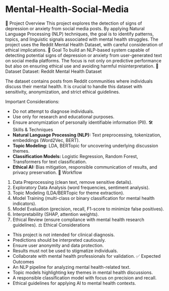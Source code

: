 # Mental-Health-Social-Media

📌 Project Overview
This project explores the detection of signs of depression or anxiety from social media posts. By applying Natural Language Processing (NLP) techniques, the goal is to identify patterns, topics, and linguistic signals associated with mental health struggles. The project uses the Reddit Mental Health Dataset, with careful consideration of ethical implications.
🎯 Goal
To build an NLP-based system capable of detecting potential signs of depression or anxiety from user-generated text on social media platforms. The focus is not only on predictive performance but also on ensuring ethical use and avoiding harmful misinterpretation.
📂 Dataset
Dataset: Reddit Mental Health Dataset

The dataset contains posts from Reddit communities where individuals discuss their mental health. It is crucial to handle this dataset with sensitivity, anonymization, and strict ethical guidelines.

Important Considerations:
- Do not attempt to diagnose individuals.
- Use only for research and educational purposes.
- Ensure anonymization of personally identifiable information (PII).
🛠️ Skills & Techniques
- **Natural Language Processing (NLP):** Text preprocessing, tokenization, embeddings (Word2Vec, BERT).
- **Topic Modeling:** LDA, BERTopic for uncovering underlying discussion themes.
- **Classification Models:** Logistic Regression, Random Forest, Transformers for text classification.
- **Ethical AI:** Bias mitigation, responsible communication of results, and privacy preservation.
📌 Workflow
1. Data Preprocessing (clean text, remove sensitive details).
2. Exploratory Data Analysis (word frequencies, sentiment analysis).
3. Topic Modeling (LDA/BERTopic for theme extraction).
4. Model Training (multi-class or binary classification for mental health indicators).
5. Model Evaluation (precision, recall, F1-score to minimize false positives).
6. Interpretability (SHAP, attention weights).
7. Ethical Review (ensure compliance with mental health research guidelines).
⚖️ Ethical Considerations
- This project is not intended for clinical diagnosis.
- Predictions should be interpreted cautiously.
- Ensure user anonymity and data protection.
- Results must not be used to stigmatize individuals.
- Collaborate with mental health professionals for validation.
✅ Expected Outcomes
- An NLP pipeline for analyzing mental health-related text.
- Topic models highlighting key themes in mental health discussions.
- A responsible classification model with focus on precision and recall.
- Ethical guidelines for applying AI to mental health contexts.
